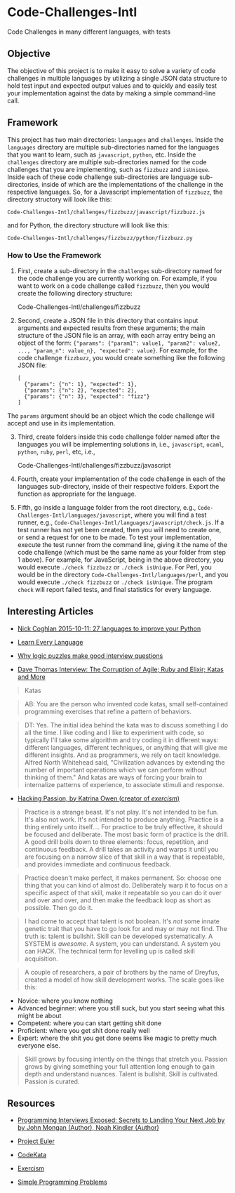 # Code-Challenges-Intl
Code Challenges in many different languages, with tests

## Objective
The objective of this project is to make it easy to solve a variety of
code challenges in multiple languages by utilizing a single JSON data
structure to hold test input and expected output values and to quickly
and easily test your implementation against the data by making a
simple command-line call.

## Framework
This project has two main directories: `languages` and `challenges`.
Inside the `languages` directory are multiple sub-directories named
for the languages that you want to learn, such as `javascript`,
`python`, etc.  Inside the `challenges` directory are multiple
sub-directories named for the code challenges that you are
implementing, such as `fizzbuzz` and `isUnique`.  Inside each of these
code challenge sub-directories are language sub-directories, inside of
which are the implementations of the challenge in the respective
languages.  So, for a Javascript implementation of `fizzbuzz`, the
directory structory will look like this:

    Code-Challenges-Intl/challenges/fizzbuzz/javascript/fizzbuzz.js

and for Python, the directory structure will look like this:

    Code-Challenges-Intl/challenges/fizzbuzz/python/fizzbuzz.py

### How to Use the Framework
1. First, create a sub-directory in the `challenges` sub-directory
named for the code challenge you are currently working on.  For
example, if you want to work on a code challenge called `fizzbuzz`,
then you would create the following directory structure:

    Code-Challenges-Intl/challenges/fizzbuzz

2. Second, create a JSON file in this directory that contains input
arguments and expected results from these arguments; the main
structure of the JSON file is an array, with each array entry being an
object of the form: `{"params": {"param1": value1, "param2": value2,
..., "param_n": value_n}, "expected": value}`.  For example, for the
code challenge `fizzbuzz`, you would create something like the
following JSON file:

    ```
    [
      {"params": {"n": 1}, "expected": 1},
      {"params": {"n": 2}, "expected": 2},
      {"params": {"n": 3}, "expected": "fizz"}
    ]
    ```

The `params` argument should be an object which the code challenge
will accept and use in its implementation.

3. Third, create folders inside this code challenge folder named after
the languages you will be implementing solutions in, i.e.,
`javascript`, `ocaml`, `python`, `ruby`, `perl`, etc, i.e.,

    Code-Challenges-Intl/challenges/fizzbuzz/javascript

4. Fourth, create your implementation of the code challenge in each of
the languages sub-directory, inside of their respective folders.
Export the function as appropriate for the language.

5. Fifth, go inside a language folder from the root directory, e.g.,
`Code-Challenges-Intl/languages/javascript`, where you will find a
test runner, e.g.,
`Code-Challenges-Intl/languages/javascript/check.js`.  If a test
runner has not yet been created, then you will need to create one, or
send a request for one to be made.  To test your implementation,
execute the test runner from the command line, giving it the name of
the code challenge (which must be the same name as your folder from
step 1 above).  For example, for JavaScript, being in the above
directory, you would execute `./check fizzbuzz` or `./check isUnique`.
For Perl, you would be in the directory `Code-Challenges-Intl/languages/perl`,
and you would execute `./check fizzbuzz` or `./check isUnique`.  The
program `check` will report failed tests, and final statistics for
every language.

## Interesting Articles
* [Nick Coghlan 2015-10-11: 27 languages to improve your Python](http://www.curiousefficiency.org/posts/2015/10/languages-to-improve-your-python.html)

* [Learn Every Language](https://blog.bradfieldcs.com/in-2017-learn-every-language-59b11f68eee)

* [Why logic puzzles make good interview questions](https://imranontech.com/2007/01/10/why-logic-puzzles-make-good-interview-questions/)

* [Dave Thomas Interview: The Corruption of Agile; Ruby and Elixir; Katas and More](http://www.drdobbs.com/architecture-and-design/dave-thomas-interview-the-corruption-of/240166688)

> Katas

> AB: You are the person who invented code katas, small self-contained programming exercises that refine a pattern of behaviors.

> DT: Yes. The initial idea behind the kata was to discuss something I do all the time. I like coding and I like to experiment with code, so typically I'll take some algorithm and try coding it in different ways: different languages, different techniques, or anything that will give me different insights. And as programmers, we rely on tacit knowledge. Alfred North Whitehead said, "Civilization advances by extending the number of important operations which we can perform without thinking of them." And katas are ways of forcing your brain to internalize patterns of experience, to associate stimuli and response.

* [Hacking Passion, by Katrina Owen (creator of _exercism_)](http://www.kytrinyx.com/talks/hacking-passion/)

> Practice is a strange beast.  It's not play.  It's not intended to be fun.  It's also not work.
  It's not intended to produce anything.  Practice is a thing entirely unto itself....  For
  practice to be truly effective, it should be focused and deliberate.  The most basic form of
  practice is the drill.  A good drill boils down to three elements: focus, repetition, and
  continuous feedback.  A drill takes an activity and warps it until you are focusing on a narrow
  slice of that skill in a way that is repeatable, and provides immediate and continuous feedback.

> Practice doesn't make perfect, it makes permanent.  So: choose one thing that you can kind of
  almost do.  Deliberately warp it to focus on a specific aspect of that skill, make it repeatable
  so you can do it over and over and over, and then make the feedback loop as short as
  possible.  Then go do it.

> I had come to accept that talent is not boolean.  It's *not* some innate genetic trait that you
  have to go look for and may or may not find.  The truth is: talent is bullshit.  Skill can be
  developed systematically.  A SYSTEM is *awesome*.  A system, you can understand.  A system you can
  HACK.  The technical term for levelling up is called skill acquisition.

> A couple of researchers, a pair of brothers by the name of Dreyfus, created a model of how skill
  development works. The scale goes like this:

* Novice: where you know nothing
* Advanced beginner: where you still suck, but you start seeing what this might be about
* Competent: where you can start getting shit done
* Proficient: where you get shit done really well
* Expert: where the shit you get done seems like magic to pretty much everyone else.

> Skill grows by focusing intently on the things that stretch you.  Passion grows by giving
  something your full attention long enough to gain depth and understand nuances.  Talent is
  bullshit.  Skill is cultivated.  Passion is curated.

## Resources
* [Programming Interviews Exposed: Secrets to Landing Your Next Job
  by by John Mongan (Author), Noah Kindler (Author)](https://www.amazon.com/Programming-Interviews-Exposed-Secrets-Landing/dp/0471383562)

* [Project Euler](https://projecteuler.net)

* [CodeKata](http://codekata.com/)

* [Exercism](http://www.kytrinyx.com/exercism/)

* [Simple Programming Problems](https://adriann.github.io/programming_problems.html)
